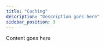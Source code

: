 ```yaml
---
title: "Caching"
description: "Description goes here"
sidebar_position: 9
---
```


Content goes here